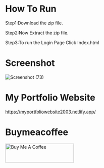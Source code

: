 # How To Run
Step1:Download the zip file.

Step2:Now Extract the zip file.

Step3:To run the Login Page Click Index.html

# Screenshot
![Screenshot (73)](https://github.com/ezhilezhil/Simple-Login-Page/assets/167604422/b963fde2-6905-486a-8f0e-f38fa0b79093)

# My Portfolio Website
https://myportfoliowebsite2003.netlify.app/

# Buymeacoffee
<a href="https://www.buymeacoffee.com/ezhilarasu" target="_blank"><img src="https://cdn.buymeacoffee.com/buttons/v2/default-yellow.png" alt="Buy Me A Coffee" style="height: 60px !important;width: 217px !important;" ></a>

